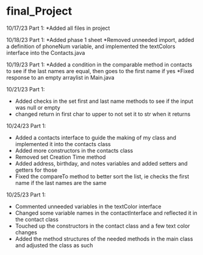 # final_Project

10/17/23 Part 1:
*Added all files in project

10/18/23 Part 1:
*Added phase 1 sheet
*Removed unneeded import, added a definition of phoneNum variable, and implemented the textColors interface into the Contacts.java

10/19/23 Part 1:
*Added a condition in the comparable method in contacts to see if the last names are equal, then goes to the first name if yes
*Fixed response to an empty arraylist in Main.java

10/21/23 Part 1:
* Added checks in the set first and last name methods to see if the input was null or empty
* changed return in first char to upper to not set it to str when it returns

10/24/23 Part 1:
* Added a contacts interface to guide the making of my class and implemented it into the contacts class
* Added more constructors in the contacts class
* Removed set Creation Time method
* Added address, birthday, and notes variables and added setters and getters for those
* Fixed the compareTo method to better sort the list, ie checks the first name if the last names are the same

10/25/23 Part 1:
* Commented unneeded variables in the textColor interface
* Changed some variable names in the contactInterface and reflected it in the contact class
* Touched up the constructors in the contact class and a few text color changes
* Added the method structures of the needed methods in the main class and adjusted the class as such
